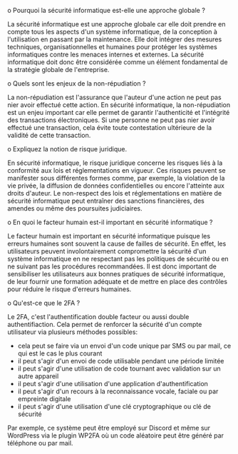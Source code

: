 o Pourquoi la sécurité informatique est-elle une approche globale ?

La sécurité informatique est une approche globale car elle doit prendre en compte tous les aspects d'un système informatique, de la conception à l'utilisation en passant par la maintenance. Elle doit intégrer des mesures techniques, organisationnelles et humaines pour protéger les systèmes informatiques contre les menaces internes et externes. La sécurité informatique doit donc être considérée comme un élément fondamental de la stratégie globale de l'entreprise.

o Quels sont les enjeux de la non-répudiation ?

La non-répudiation est l'assurance que l'auteur d'une action ne peut pas nier avoir effectué cette action. En sécurité informatique, la non-répudiation est un enjeu important car elle permet de garantir l'authenticité et l'intégrité des transactions électroniques. Si une personne ne peut pas nier avoir effectué une transaction, cela évite toute contestation ultérieure de la validité de cette transaction.

o Expliquez la notion de risque juridique.

En sécurité informatique, le risque juridique concerne les risques liés à la conformité aux lois et réglementations en vigueur. Ces risques peuvent se manifester sous différentes formes comme, par exemple, la violation de la vie privée, la diffusion de données confidentielles ou encore l'atteinte aux droits d'auteur. Le non-respect des lois et réglementations en matière de sécurité informatique peut entraîner des sanctions financières, des amendes ou même des poursuites judiciaires.

o En quoi le facteur humain est-il important en sécurité informatique ?

Le facteur humain est important en sécurité informatique puisque les erreurs humaines sont souvent la cause de failles de sécurité. En effet, les utilisateurs peuvent involontairement compromettre la sécurité d'un système informatique en ne respectant pas les politiques de sécurité ou en ne suivant pas les procédures recommandées. Il est donc important de sensibiliser les utilisateurs aux bonnes pratiques de sécurité informatique, de leur fournir une formation adéquate et de mettre en place des contrôles pour réduire le risque d'erreurs humaines.

o Qu'est-ce que le 2FA ?

Le 2FA, c'est l'authentification double facteur ou aussi double authentifiaction. Cela permet de renforcer la sécurité d'un compte utilisateur via plusieurs méthodes possibles:
- cela peut se faire via un envoi d'un code unique par SMS ou par mail, ce qui est le cas le plus courant
- il peut s'agir d'un envoi de code utilisable pendant une période limitée
- il peut s'agir d'une utilisation de code tournant avec validation sur un autre appareil
- il peut s'agir d'une utilisation d'une application d'authentification
- il peut s'agir d'un recours à la reconnaissance vocale, faciale ou par empreinte digitale
- il peut s'agir d'une utilisation d'une clé cryptographique ou clé de sécurité

Par exemple, ce système peut être employé sur Discord et même sur WordPress via le plugin WP2FA où un code aléatoire peut être généré par téléphone ou par mail.